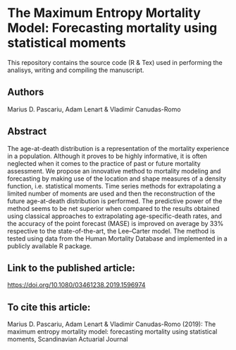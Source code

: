 # The Maximum Entropy Mortality Model: Forecasting mortality using statistical moments

This repository contains the source code (R & Tex) used in performing the analisys, writing and compiling the manuscript.

## Authors 
Marius D. Pascariu, Adam Lenart & Vladimir Canudas-Romo


## Abstract
The age-at-death distribution is a representation of the mortality experience in a population. Although it proves to be highly informative, it is often neglected when it comes to the practice of past or future mortality assessment. We propose an innovative method to mortality modeling and forecasting by making use of the location and shape measures of a density function, i.e. statistical moments. Time series methods for extrapolating a limited number of moments are used and then the reconstruction of the future age-at-death distribution is performed. The predictive power of the method seems to be net superior when compared to the results obtained using classical approaches to extrapolating age-specific-death rates, and the accuracy of the point forecast (MASE) is improved on average by 33% respective to the state-of-the-art, the Lee–Carter model. The method is tested using data from the Human Mortality Database and implemented in a publicly available R package.

## Link to the published article: 
https://doi.org/10.1080/03461238.2019.1596974

## To cite this article: 
Marius D. Pascariu, Adam Lenart & Vladimir Canudas-Romo (2019): The
maximum entropy mortality model: forecasting mortality using statistical moments, Scandinavian
Actuarial Journal
